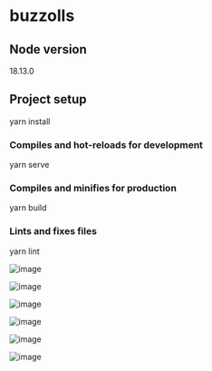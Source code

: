 # buzzolls

## Node version
18.13.0

## Project setup
yarn install

### Compiles and hot-reloads for development
yarn serve

### Compiles and minifies for production
yarn build

### Lints and fixes files
yarn lint

![image](https://github.com/MarkonioHub/buzzolls/assets/113459391/543f6295-bf89-49db-90c1-b7db1166f29e)

![image](https://github.com/MarkonioHub/buzzolls/assets/113459391/01d41881-a21f-4ab8-aaaf-9af1d4f4bb9f)

![image](https://github.com/MarkonioHub/buzzolls/assets/113459391/2fbccea4-193b-468f-af97-bce641e75ab3)

![image](https://github.com/MarkonioHub/buzzolls/assets/113459391/1d2e393d-2779-4328-a70a-f4baa326e062)

![image](https://github.com/MarkonioHub/buzzolls/assets/113459391/94e49d67-bc90-4a30-900c-1fc64c857e55)

![image](https://github.com/MarkonioHub/buzzolls/assets/113459391/fa69d986-69d6-47aa-adbc-3a3593103b30)
